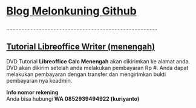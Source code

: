 # [Blog Melonkuning Github](https://kuriyantoadi.github.io/melonkuning/)
...................................................................................................

## [Tutorial Libreoffice Writer (menengah)](https://kuriyantoadi.github.io/melonkuning/libreoffice-calc-menengah/silabus)

DVD Tutorial **Libreoffice Calc Menengah** akan dikirimkan ke alamat anda. DVD akan dikirim setelah anda melakukan pembayaran Rp #.
Anda dapat melakukan pembayaran dengan transfer dan mengirimkan bukti pembayaran nya keadmin.

**Info nomor rekening**
<br>Anda bisa hubungi **WA 0852939494922 (kuriyanto)**
